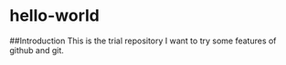 # hello-world
##Introduction
  This is the trial repository I want to try some features of github and git. 

